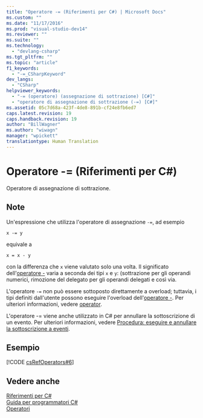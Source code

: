 ```yaml
---
title: "Operatore -= (Riferimenti per C#) | Microsoft Docs"
ms.custom: ""
ms.date: "11/17/2016"
ms.prod: "visual-studio-dev14"
ms.reviewer: ""
ms.suite: ""
ms.technology: 
  - "devlang-csharp"
ms.tgt_pltfrm: ""
ms.topic: "article"
f1_keywords: 
  - "-=_CSharpKeyword"
dev_langs: 
  - "CSharp"
helpviewer_keywords: 
  - "-= (operatore) (assegnazione di sottrazione) [C#]"
  - "operatore di assegnazione di sottrazione (-=) [C#]"
ms.assetid: 05c7d68a-423f-4de8-891b-cf24e8fb6ed7
caps.latest.revision: 19
caps.handback.revision: 19
author: "BillWagner"
ms.author: "wiwagn"
manager: "wpickett"
translationtype: Human Translation
---
```

# Operatore -= (Riferimenti per C#)
Operatore di assegnazione di sottrazione.  
  
## Note  
 Un'espressione che utilizza l'operatore di assegnazione `-=`, ad esempio  
  
```  
x -= y  
```  
  
 equivale a  
  
```  
x = x - y  
```  
  
 con la differenza che `x` viene valutato solo una volta.  Il significato dell'[operatore \-](../../../csharp/language-reference/operators/subtraction-operator.md) varia a seconda dei tipi `x` e `y`: \(sottrazione per gli operandi numerici, rimozione del delegato per gli operandi delegati e così via.  
  
 L'operatore `-=` non può essere sottoposto direttamente a overload; tuttavia, i tipi definiti dall'utente possono eseguire l'overload dell'[operatore \-](../../../csharp/language-reference/operators/subtraction-operator.md). Per ulteriori informazioni, vedere [operator](../../../csharp/language-reference/keywords/operator.md).  
  
 L'operatore \-\= viene anche utilizzato in C\# per annullare la sottoscrizione di un evento.  Per ulteriori informazioni, vedere [Procedura: eseguire e annullare la sottoscrizione a eventi](../../../csharp/programming-guide/events/how-to-subscribe-to-and-unsubscribe-from-events.md).  
  
## Esempio  
 [!CODE [csRefOperators#6](../CodeSnippet/VS_Snippets_VBCSharp/csrefOperators#6)]  
  
## Vedere anche  
 [Riferimenti per C\#](../../../csharp/language-reference/index.md)   
 [Guida per programmatori C\#](../../../csharp/programming-guide/index.md)   
 [Operatori](../../../csharp/language-reference/operators/index.md)